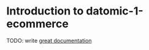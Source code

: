 # Introduction to datomic-1-ecommerce

TODO: write [great documentation](http://jacobian.org/writing/what-to-write/)
